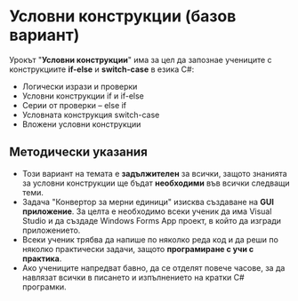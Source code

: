 # Условни конструкции (базов вариант)

Урокът "**Условни конструкции**" има за цел да запознае учениците с конструкциите **if-else** и **switch-case** в езика C#:
 - Логически изрази и проверки
 - Условни конструкции if и if-else
 - Серии от проверки – else if
 - Условната конструкция switch-case
 - Вложени условни конструкции

## Методически указания
  - Този вариант на темата е **задължителен** за всички, защото знанията за условни конструкции ще бъдат **необходими** във всички следващи теми.
  - Задача "Конвертор за мерни единици" изисква създаване на **GUI приложение**. За целта е необходимо всеки ученик да има Visual Studio и да създаде Windows Forms App проект, в който да изгради приложението.
  - Всеки ученик трябва да напише по няколко реда код и да реши по няколко практически задачи, защото **програмиране с учи с практика**.
  - Ако учениците напредват бавно, да се отделят повече часове, за да навлязат всички в писането и изпълнението на кратки C# програмки.
